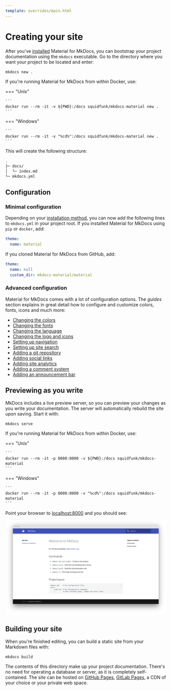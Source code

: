 ```yaml
---
template: overrides/main.html
---
```


# Creating your site

After you've [installed][1] Material for MkDocs, you can bootstrap your project 
documentation using the `mkdocs` executable. Go to the directory where you want
your project to be located and enter:

``` sh
mkdocs new .
```

If you're running Material for MkDocs from within Docker, use:

=== "Unix"

    ```
    docker run --rm -it -v ${PWD}:/docs squidfunk/mkdocs-material new .
    ```

=== "Windows"

    ```
    docker run --rm -it -v "%cd%":/docs squidfunk/mkdocs-material new .
    ```

This will create the following structure:

```
.
├─ docs/
│  └─ index.md
└─ mkdocs.yml
```

  [1]: getting-started.md

## Configuration

### Minimal configuration

Depending on your [installation method][2], you can now add the following lines
to `mkdocs.yml` in your project root. If you installed Material for MkDocs using
`pip` or `docker`, add:

``` yaml
theme:
  name: material
```

If you cloned Material for MkDocs from GitHub, add:

``` yaml
theme:
  name: null
  custom_dir: mkdocs-material/material
```

### Advanced configuration

Material for MkDocs comes with a lot of configuration options. The _guides_
section explains in great detail how to configure and customize colors, fonts,
icons and much more:

* [Changing the colors][3]
* [Changing the fonts][4]
* [Changing the language][5]
* [Changing the logo and icons][6]
* [Setting up navigation][7]
* [Setting up site search][8]
* [Adding a git repository][9]
* [Adding social links][10]
* [Adding site analytics][11]
* [Adding a comment system][12]
* [Adding an announcement bar][13]
<!-- * [Adding a landing page][14] -->

  [2]: getting-started.md#installation
  [3]: setup/changing-the-colors.md
  [4]: setup/changing-the-fonts.md
  [5]: setup/changing-the-language.md
  [6]: setup/changing-the-logo-and-icons.md
  [7]: setup/setting-up-navigation.md
  [8]: setup/setting-up-site-search.md
  [9]: setup/adding-a-git-repository.md
  [10]: setup/adding-social-links.md
  [11]: setup/adding-site-analytics.md
  [12]: setup/adding-a-comment-system.md
  [13]: setup/adding-an-announcement-bar.md
  <!--[14]: setup/adding-a-landing-page.md-->

## Previewing as you write

MkDocs includes a live preview server, so you can preview your changes as you
write your documentation. The server will automatically rebuild the site upon
saving. Start it with:

```
mkdocs serve
```

If you're running Material for MkDocs from within Docker, use:

=== "Unix"

    ```
    docker run --rm -it -p 8000:8000 -v ${PWD}:/docs squidfunk/mkdocs-material
    ```

=== "Windows"

    ```
    docker run --rm -it -p 8000:8000 -v "%cd%":/docs squidfunk/mkdocs-material
    ```

Point your browser to [localhost:8000][15] and you should see:

[![Creating your site][16]][15]

  [15]: http://localhost:8000
  [16]: assets/creating-your-site.png

## Building your site

When you're finished editing, you can build a static site from your Markdown
files with:

```
mkdocs build
```

The contents of this directory make up your project documentation. There's no
need for operating a database or server, as it is completely self-contained.
The site can be hosted on [GitHub Pages][17], [GitLab Pages][18], a CDN of your
choice or your private web space.

  [17]: publishing-your-site.md#github-pages
  [18]: publishing-your-site.md#gitlab-pages
